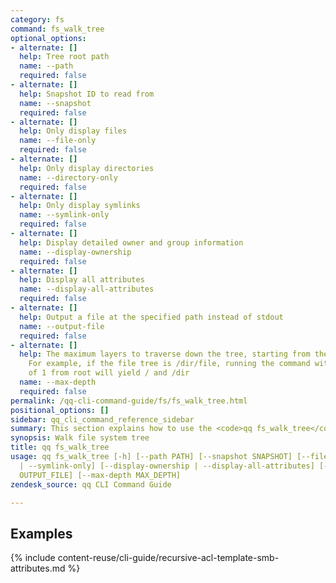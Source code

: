 ```yaml
---
category: fs
command: fs_walk_tree
optional_options:
- alternate: []
  help: Tree root path
  name: --path
  required: false
- alternate: []
  help: Snapshot ID to read from
  name: --snapshot
  required: false
- alternate: []
  help: Only display files
  name: --file-only
  required: false
- alternate: []
  help: Only display directories
  name: --directory-only
  required: false
- alternate: []
  help: Only display symlinks
  name: --symlink-only
  required: false
- alternate: []
  help: Display detailed owner and group information
  name: --display-ownership
  required: false
- alternate: []
  help: Display all attributes
  name: --display-all-attributes
  required: false
- alternate: []
  help: Output a file at the specified path instead of stdout
  name: --output-file
  required: false
- alternate: []
  help: The maximum layers to traverse down the tree, starting from the path specified.
    For example, if the file tree is /dir/file, running the command with max-depth
    of 1 from root will yield / and /dir
  name: --max-depth
  required: false
permalink: /qq-cli-command-guide/fs/fs_walk_tree.html
positional_options: []
sidebar: qq_cli_command_reference_sidebar
summary: This section explains how to use the <code>qq fs_walk_tree</code> command.
synopsis: Walk file system tree
title: qq fs_walk_tree
usage: qq fs_walk_tree [-h] [--path PATH] [--snapshot SNAPSHOT] [--file-only | --directory-only
  | --symlink-only] [--display-ownership | --display-all-attributes] [--output-file
  OUTPUT_FILE] [--max-depth MAX_DEPTH]
zendesk_source: qq CLI Command Guide

---
```


## Examples

{% include content-reuse/cli-guide/recursive-acl-template-smb-attributes.md %}
